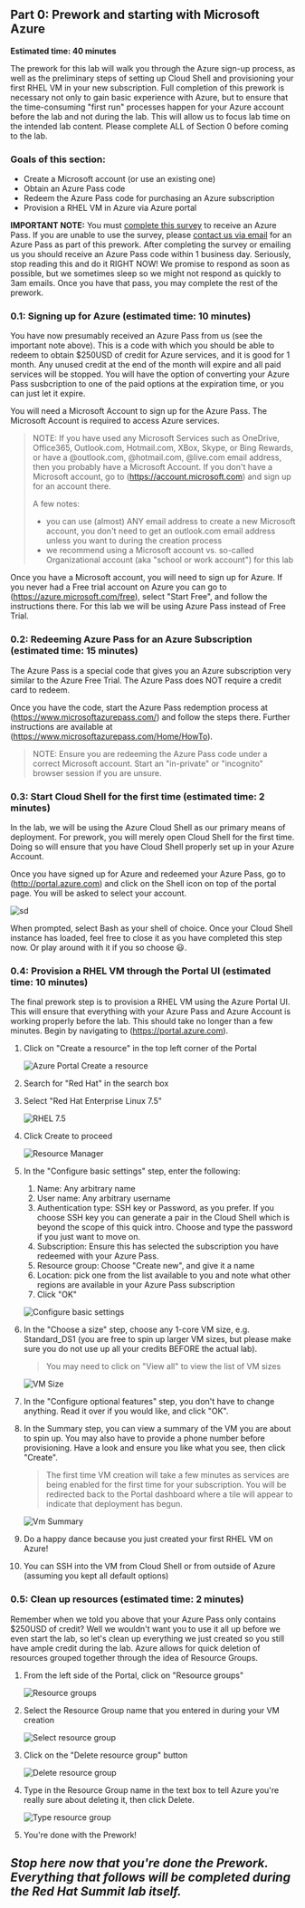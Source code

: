 ## Part 0: Prework and starting with Microsoft Azure
**Estimated time: 40 minutes**

The prework for this lab will walk you through the Azure sign-up process, as
well as the preliminary steps of setting up Cloud Shell and provisioning your
first RHEL VM in your new subscription. Full completion of this prework is
necessary not only to gain basic experience with Azure, but to ensure that
the time-consuming "first run" processes happen for your Azure account before
the lab and not during the lab. This will allow us to focus lab time on the
intended lab content. Please complete ALL of Section 0 before coming to the lab.

### Goals of this section:
* Create a Microsoft account (or use an existing one)
* Obtain an Azure Pass code
* Redeem the Azure Pass code for purchasing an Azure subscription
* Provision a RHEL VM in Azure via Azure portal


**IMPORTANT NOTE:** You must [complete this survey](https://forms.office.com/Pages/ResponsePage.aspx?id=v4j5cvGGr0GRqy180BHbR6jGSD76aHBMh0VbmEsVGadUODQ0VTFOVkxEQ1kwREE2ODlEV1JENzdLRC4u) to receive an Azure Pass. If you are unable to use the survey, please <a href="mailto:openshiftrunsonazure@microsoft.com?Subject=Azure Pass request">contact us via email</a> for an Azure Pass as part of this prework. After completing the survey or emailing us you should receive an Azure Pass code within 1 business day. Seriously, stop reading this and
do it RIGHT NOW! We promise to respond as soon as possible, but we sometimes
sleep so we might not respond as quickly to 3am emails. Once you have that pass,
you may complete the rest of the prework.

### 0.1: Signing up for Azure (estimated time: 10 minutes)
You have now presumably received an Azure Pass from us (see the important note
above). This is a code with which you should be able to redeem to obtain $250USD
of credit for Azure services, and it is good for 1 month. Any unused credit at
the end of the month will expire and all paid services will be stopped. You will
have the option of converting your Azure Pass susbcription to one of the paid
options at the expiration time, or you can just let it expire.

You will need a Microsoft Account to sign up for the Azure Pass. The Microsoft
Account is required to access Azure services.

> NOTE:
> If you have used any Microsoft Services such as OneDrive, Office365, Outlook.com,
> Hotmail.com, XBox, Skype, or Bing Rewards, or have a @outlook.com, @hotmail.com,
> @live.com email address, then you probably have a Microsoft Account. If you
> don't have a Microsoft account, go to (https://account.microsoft.com) and sign
> up for an account there.
>
> A few notes:
> * you can use (almost) ANY email address to create a new Microsoft account, you don't need to get an outlook.com email address unless you want to during the creation process
> * we recommend using a Microsoft account vs. so-called Organizational account (aka "school or work account") for this lab

Once you have a Microsoft account, you will need to sign up for Azure. If you never had a Free trial account on Azure you can go to (https://azure.microsoft.com/free), select "Start Free", and follow the instructions there. For this lab we will be using Azure Pass instead of Free Trial.

### 0.2: Redeeming Azure Pass for an Azure Subscription (estimated time: 15 minutes)
The Azure Pass is a special code that gives you an Azure subscription very
similar to the Azure Free Trial. The Azure Pass does NOT require a credit card
to redeem.

Once you have the code, start the Azure Pass redemption process at
(https://www.microsoftazurepass.com/)
and follow the steps there. Further instructions are available at
(https://www.microsoftazurepass.com/Home/HowTo).

>NOTE:
> Ensure you are redeeming the Azure Pass code under a correct Microsoft account. Start an "in-private" or "incognito" browser session if you are unsure.

### 0.3: Start Cloud Shell for the first time (estimated time: 2 minutes)
In the lab, we will be using the Azure Cloud Shell as our primary means of
deployment. For prework, you will merely open Cloud Shell for the first time.
Doing so will ensure that you have Cloud Shell properly set up in your Azure
Account.

Once you have signed up for Azure and redeemed your Azure Pass, go to (http://portal.azure.com) and click on the Shell icon on top of the portal page. You will be asked to select your account.

![sd](screenshots/0.3.1.png)

When prompted, select Bash as your shell of choice. Once your Cloud Shell
instance has loaded, feel free to close it as you have completed this step now.
Or play around with it if you so choose :smiley:.

### 0.4: Provision a RHEL VM through the Portal UI (estimated time: 10 minutes)
The final prework step is to provision a RHEL VM using the Azure Portal UI. This
will ensure that everything with your Azure Pass and Azure Account is working
properly before the lab. This should take no longer than a few minutes. Begin by
navigating to (https://portal.azure.com).

1. Click on "Create a resource" in the top left corner of the Portal

    ![Azure Portal Create a resource](screenshots/0.4.1.png)

1. Search for "Red Hat" in the search box
1. Select "Red Hat Enterprise Linux 7.5"

    ![RHEL 7.5](screenshots/0.4.3.png)

1. Click Create to proceed

    ![Resource Manager](screenshots/0.4.4.png)

1. In the "Configure basic settings" step, enter the following:
    1. Name: Any arbitrary name
    1. User name: Any arbitrary username
    1. Authentication type: SSH key or Password, as you prefer. If you choose SSH key you can generate a pair in the Cloud Shell which is beyond the scope of this quick intro. Choose and type the password if you just want to move on.
    1. Subscription: Ensure this has selected the subscription you have redeemed
    with your Azure Pass.
    1. Resource group: Choose "Create new", and give it a name
    1. Location: pick one from the list available to you and note what other regions are available in your Azure Pass subscription
    1. Click "OK"

    ![Configure basic settings](screenshots/0.4.5.png)

1. In the "Choose a size" step, choose any 1-core VM size, e.g. Standard_DS1 (you are free to
spin up larger VM sizes, but please make sure you do not use up all your credits BEFORE the actual lab).
    > You may need to click on "View all" to view the list of VM sizes

    ![VM Size](screenshots/0.4.6.png)

1. In the "Configure optional features" step, you don't have to change anything.
Read it over if you would like, and click "OK".
1. In the Summary step, you can view a summary of the VM you are about to spin up.
You may also have to provide a phone number before provisioning. Have a look and
ensure you like what you see, then click "Create".

    >The first time VM creation will
    >take a few minutes as services are being enabled for the first time for your
    >subscription. You will be redirected back to the Portal dashboard where a tile
    >will appear to indicate that deployment has begun.

    ![Vm Summary](screenshots/0.4.8.png)

1. Do a happy dance because you just created your first RHEL VM on Azure!
1. You can SSH into the VM from Cloud Shell or from outside of Azure (assuming you kept all default options)

### 0.5: Clean up resources (estimated time: 2 minutes)
Remember when we told you above that your Azure Pass only contains $250USD of
credit? Well we wouldn't want you to use it all up before we even start the lab,
so let's clean up everything we just created so you still have ample credit
during the lab. Azure allows for quick deletion of resources grouped together
through the idea of Resource Groups.

1. From the left side of the Portal, click on "Resource groups"

    ![Resource groups](screenshots/0.5.1.png)

1. Select the Resource Group name that you entered in during your VM creation

    ![Select resource group](screenshots/0.5.2.png)

1. Click on the "Delete resource group" button

    ![Delete resource group](screenshots/0.5.3.png)

1. Type in the Resource Group name in the text box to tell Azure you're really
sure about deleting it, then click Delete.

    ![Type resource group](screenshots/0.5.4.png)

1. You're done with the Prework!

__*Stop here now that you're done the Prework. Everything that follows will
be completed during the Red Hat Summit lab itself.*__
---